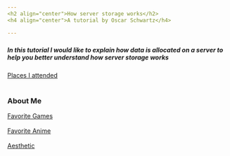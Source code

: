 ```yaml
---
<h2 align="center">How server storage works</h2>
<h4 align="center">A tutorial by Oscar Schwartz</h4>

---
```

<h3></h3>
<h5>In this tutorial I would like to explain how data is allocated on a server to help you better understand how server storage works</h5>

[Places I attended](https://github.com/Osczrr/Osczrr/blob/main/.md) 
<br></br>
<h3>About Me</h3>

[Favorite Games](https://github.com/Osczrr/Osczrr/blob/main/) 
<br></br>
[Favorite Anime](https://github.com/Osczrr/Osczrr/blob/main/)
<br></br>
[Aesthetic](https://github.com/Osczrr/Osczrr/blob/main/.md)
<br></br>
